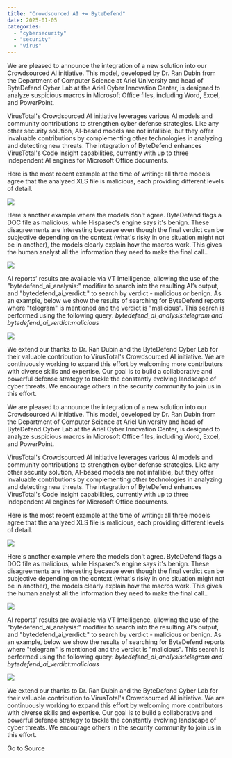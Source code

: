 ```yaml
---
title: "Crowdsourced AI += ByteDefend"
date: 2025-01-05
categories: 
  - "cybersecurity"
  - "security"
  - "virus"
---
```


We are pleased to announce the integration of a new solution into our Crowdsourced AI initiative. This model, developed by Dr. Ran Dubin from the Department of Computer Science at Ariel University and head of ByteDefend Cyber Lab at the Ariel Cyber Innovation Center, is designed to analyze suspicious macros in Microsoft Office files, including Word, Excel, and PowerPoint.

VirusTotal's Crowdsourced AI initiative leverages various AI models and community contributions to strengthen cyber defense strategies. Like any other security solution, AI-based models are not infallible, but they offer invaluable contributions by complementing other technologies in analyzing and detecting new threats. The integration of ByteDefend enhances VirusTotal's Code Insight capabilities, currently with up to three independent AI engines for Microsoft Office documents.

Here is the most recent example at the time of writing: all three models agree that the analyzed XLS file is malicious, each providing different levels of detail.

![](https://blogger.googleusercontent.com/img/b/R29vZ2xl/AVvXsEgydwdCxcKwERL4wgEnAViayMSu98fdvfELnu9ED2wj4T7z-0pTjUEgzN2fLIfcJYwH-hLAAL2V-KQHbKFB4dMpZOYNze7iSaK2CAMxtGuGPaWDpqe15fMcpuaCnmLkB3GMMx42AAxbR_JUmkMavbCTn1WV4PxjE6Wn8jCp0uPAm7vUaMxmh9oSr4-sKs8/s1600/Screenshot%202024-05-15%2010.20.29.png)

  

Here's another example where the models don't agree. ByteDefend flags a DOC file as malicious, while Hispasec's engine says it's benign. These disagreements are interesting because even though the final verdict can be subjective depending on the context (what's risky in one situation might not be in another), the models clearly explain how the macros work. This gives the human analyst all the information they need to make the final call..

![](https://blogger.googleusercontent.com/img/b/R29vZ2xl/AVvXsEjKtNO6bhTR3Ro7YA_Zf6ufkn10ibB9yDGbhhFIMeUOKikk3Bnsjai1JfefD4Z5keS2WLzVkbkjOK4vZYgrCs0Is3OO0Yn7ei7JOA-ptl0VDayM-atIg6MYvxPmrgtpyzYmYL1qICkHPwvDfn8X71yRmw7_gfxT9nzHdOUi5SW2b-AT5LCHRLkTrC60rVY/s1600/Screenshot%202024-05-15%2010.36.22.png)

  

AI reports’ results are available via VT Intelligence, allowing the use of the "bytedefend\_ai\_analysis:" modifier to search into the resulting AI’s output, and "bytedefend\_ai\_verdict:" to search by verdict - malicious or benign. As an example, below we show the results of searching for ByteDefend reports where "telegram" is mentioned and the verdict is "malicious". This search is performed using the following query: _bytedefend\_ai\_analysis:telegram and bytedefend\_ai\_verdict:malicious_

![](https://blogger.googleusercontent.com/img/b/R29vZ2xl/AVvXsEhemgfeZMXh6RHwgAcKrKNDDYlz5oJ7IyLdbyNHtw4lptAkBeTlLkSdlX2fZ6Eoft5P018uPBBiG1Jj_-bXD2rXAsO8osbU4_7cwPwn6vvjXhuywUvRvf-Q5mEJuaEdLmcQhdGgoBp6Os3hpaOrPhRzBIfq3YbnCVyhbsIKwibIdDGaH1dKUmIyVVh479U/s1600/Screenshot%202024-05-15%2011.14.15.png)

  

We extend our thanks to Dr. Ran Dubin and the ByteDefend Cyber Lab for their valuable contribution to VirusTotal's Crowdsourced AI initiative. We are continuously working to expand this effort by welcoming more contributors with diverse skills and expertise. Our goal is to build a collaborative and powerful defense strategy to tackle the constantly evolving landscape of cyber threats. We encourage others in the security community to join us in this effort.

We are pleased to announce the integration of a new solution into our Crowdsourced AI initiative. This model, developed by Dr. Ran Dubin from the Department of Computer Science at Ariel University and head of ByteDefend Cyber Lab at the Ariel Cyber Innovation Center, is designed to analyze suspicious macros in Microsoft Office files, including Word, Excel, and PowerPoint.

VirusTotal's Crowdsourced AI initiative leverages various AI models and community contributions to strengthen cyber defense strategies. Like any other security solution, AI-based models are not infallible, but they offer invaluable contributions by complementing other technologies in analyzing and detecting new threats. The integration of ByteDefend enhances VirusTotal's Code Insight capabilities, currently with up to three independent AI engines for Microsoft Office documents.

Here is the most recent example at the time of writing: all three models agree that the analyzed XLS file is malicious, each providing different levels of detail.

![](https://blogger.googleusercontent.com/img/b/R29vZ2xl/AVvXsEgydwdCxcKwERL4wgEnAViayMSu98fdvfELnu9ED2wj4T7z-0pTjUEgzN2fLIfcJYwH-hLAAL2V-KQHbKFB4dMpZOYNze7iSaK2CAMxtGuGPaWDpqe15fMcpuaCnmLkB3GMMx42AAxbR_JUmkMavbCTn1WV4PxjE6Wn8jCp0uPAm7vUaMxmh9oSr4-sKs8/s1600/Screenshot%202024-05-15%2010.20.29.png)

  

Here's another example where the models don't agree. ByteDefend flags a DOC file as malicious, while Hispasec's engine says it's benign. These disagreements are interesting because even though the final verdict can be subjective depending on the context (what's risky in one situation might not be in another), the models clearly explain how the macros work. This gives the human analyst all the information they need to make the final call..

![](https://blogger.googleusercontent.com/img/b/R29vZ2xl/AVvXsEjKtNO6bhTR3Ro7YA_Zf6ufkn10ibB9yDGbhhFIMeUOKikk3Bnsjai1JfefD4Z5keS2WLzVkbkjOK4vZYgrCs0Is3OO0Yn7ei7JOA-ptl0VDayM-atIg6MYvxPmrgtpyzYmYL1qICkHPwvDfn8X71yRmw7_gfxT9nzHdOUi5SW2b-AT5LCHRLkTrC60rVY/s1600/Screenshot%202024-05-15%2010.36.22.png)

  

AI reports’ results are available via VT Intelligence, allowing the use of the "bytedefend\_ai\_analysis:" modifier to search into the resulting AI’s output, and "bytedefend\_ai\_verdict:" to search by verdict - malicious or benign. As an example, below we show the results of searching for ByteDefend reports where "telegram" is mentioned and the verdict is "malicious". This search is performed using the following query: _bytedefend\_ai\_analysis:telegram and bytedefend\_ai\_verdict:malicious_

![](https://blogger.googleusercontent.com/img/b/R29vZ2xl/AVvXsEhemgfeZMXh6RHwgAcKrKNDDYlz5oJ7IyLdbyNHtw4lptAkBeTlLkSdlX2fZ6Eoft5P018uPBBiG1Jj_-bXD2rXAsO8osbU4_7cwPwn6vvjXhuywUvRvf-Q5mEJuaEdLmcQhdGgoBp6Os3hpaOrPhRzBIfq3YbnCVyhbsIKwibIdDGaH1dKUmIyVVh479U/s1600/Screenshot%202024-05-15%2011.14.15.png)

  

We extend our thanks to Dr. Ran Dubin and the ByteDefend Cyber Lab for their valuable contribution to VirusTotal's Crowdsourced AI initiative. We are continuously working to expand this effort by welcoming more contributors with diverse skills and expertise. Our goal is to build a collaborative and powerful defense strategy to tackle the constantly evolving landscape of cyber threats. We encourage others in the security community to join us in this effort.

Go to Source
